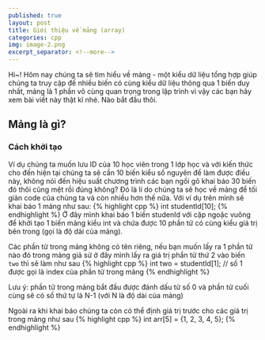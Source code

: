 ```yaml
---
published: true
layout: post
title: Giới thiệu về mảng (array)
categories: cpp
img: image-2.png
excerpt_separator: <!--more-->
---
```

Hi~! Hôm nay chúng ta sẽ tìm hiểu về mảng - một kiểu dữ liệu tổng hợp giúp chúng ta truy cập đế nhiều biến có cùng kiểu dữ liệu thông qua 1 biến duy nhất, mảng là 1 phần vô cùng quan trọng trong lập trình vì vậy các bạn hãy xem bài viết này thật kĩ nhé. Nào bắt đầu thôi. <!--more-->
## Mảng là gì?
### Cách khởi tạo
Ví dụ chúng ta muốn lưu ID của 10 học viên trong 1 lớp học và với kiến thức cho đến hiện tại chúng ta sẽ cần 10 biến kiểu số nguyên để làm được điều này, không nói đến hiệu suất chương trình các bạn ngồi gõ khai báo 30 biến đó thôi cũng mệt rồi đúng không? Đó là lí do chúng ta sẽ học về mảng để tối giản code của chúng ta và còn nhiều hơn thế nữa. Với ví dụ trên mình sẽ khai báo 1 mảng như sau:
{% highlight cpp %}
int studentId[10];
{% endhighlight %}
Ở đây mình khai báo 1 biến studenId với cặp ngoặc vuông để khởi tạo 1 biến mảng kiểu int và chứa được 10 phần tử có cùng kiểu giá trị bên trong (gọi là độ dài của mảng).

Các phần tử trong mảng không có tên riêng, nếu bạn muốn lấy ra 1 phần tử nào đó trong mảng giả sử ở đây mình lấy ra giá trị phần tử thứ 2 vào biến ``two`` thì sẽ làm như sau
{% highlight cpp %}
int two = studentId[1]; // số 1 được gọi là index của phần tử trong mảng
{% endhighlight %}
<div class="alert alert-info">
Lưu ý: phần tử trong mảng bắt đầu được đánh dấu từ số 0 và phần tử cuối cùng sẽ có số thứ tự là N-1 (với N là độ dài của mảng)
</div>

Ngoài ra khi khai báo chúng ta còn có thể định giá trị trước cho các giá trị trong mảng như sau
{% highlight cpp %}
int arr[5] = {1, 2, 3, 4, 5};
{% endhighlight %}

